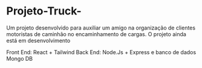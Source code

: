 # Projeto-Truck-

Um projeto desenvolvido para auxiliar um amigo na organização de clientes motoristas de caminhão no encaminhamento de cargas.
O projeto ainda está em desenvolvimento

Front End: React + Tailwind
Back End: Node.Js + Express e banco de dados Mongo DB
